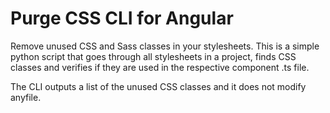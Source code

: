 # Purge CSS CLI for Angular
Remove unused CSS and Sass classes in your stylesheets.
This is a simple python script that goes through all stylesheets in a project, finds CSS classes and verifies if they are used in the respective component .ts file.

The CLI outputs a list of the unused CSS classes and it does not modify anyfile.
